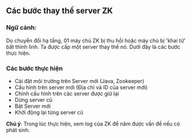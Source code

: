 ## Các bước thay thế server ZK

### Ngữ cảnh:

Do chuyển đổi hạ tầng, 01 máy chủ ZK bị thu hồi hoặc máy chủ bị 'khai tử' bất thình lình. Ta được cấp một server thay thế nó. Dưới đây là các bước thực hiện.

### Các bước thực hiện

- Cài đặt môi trường trên Server mới (Java, Zookeeper)
- Cấu hình trên server mới (Địa chỉ và ID của server mới)
- Chỉnh cấu hình trên các server được giữ lại
- Dừng server cũ
- Bật Server mới
- Khởi động lại từng server cũ

**Chú ý**: Trong lúc thực hiện, xem log của ZK để năm được vấn đề nếu có phát sinh.
